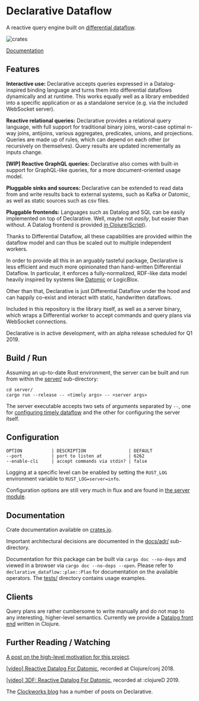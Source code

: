 # Declarative Dataflow

A reactive query engine built on [differential
dataflow](https://github.com/frankmcsherry/differential-dataflow).

![crates](https://img.shields.io/crates/v/declarative-dataflow.svg)

[Documentation](https://docs.rs/declarative-dataflow/0.1.0/declarative_dataflow/)

## Features

**Interactive use:** Declarative accepts queries expressed in a
Datalog-inspired binding language and turns them into differential
dataflows dynamically and at runtime. This works equally well as a
library embedded into a specific application or as a standalone
service (e.g. via the included WebSocket server).

**Reactive relational queries:** Declarative provides a relational
query language, with full support for traditional binary joins,
worst-case optimal n-way joins, antijoins, various aggregates,
predicates, unions, and projections. Queries are made up of rules,
which can depend on each other (or recursively on themselves). Query
results are updated incrementally as inputs change.

**[WIP] Reactive GraphQL queries:** Declarative also comes with
built-in support for GraphQL-like queries, for a more
document-oriented usage model.

**Pluggable sinks and sources:** Declarative can be extended to read
data from and write results back to external systems, such as Kafka or
Datomic, as well as static sources such as csv files.

**Pluggable frontends:** Languages such as Datalog and SQL can be
easily implemented on top of Declarative. Well, maybe not *easily*,
but easier than without. A Datalog frontend is provided [in
Clojure(Script)](https://github.com/comnik/clj-3df).

Thanks to Differential Dataflow, all these capabilities are provided
within the dataflow model and can thus be scaled out to multiple
independent workers.

In order to provide all this in an arguably tasteful package,
Declarative is less efficient and much more opinionated than
hand-written Differential Dataflow. In particular, it enforces a
fully-normalized, RDF-like data model heavily inspired by systems like
[Datomic](https://docs.datomic.com/cloud/whatis/data-model.html) or
LogicBlox.

Other than that, Declarative is just Differential Dataflow under the
hood and can happily co-exist and interact with static, handwritten
dataflows.

Included in this repository is the library itself, as well as a server
binary, which wraps a Differential worker to accept commands and query
plans via WebSocket connections.

Declarative is in active development, with an alpha release scheduled
for Q1 2019.

## Build / Run

Assuming an up-to-date Rust environment, the server can be built and
run from within the [server/](server/) sub-directory:

    cd server/
    cargo run --release -- <timely args> -- <server args>

The server executable accepts two sets of arguments separated by `--`,
one for [configuring timely
dataflow](https://github.com/frankmcsherry/timely-dataflow) and the
other for configuring the server itself.

## Configuration

    OPTION           | DESCRIPTION                | DEFAULT
    --port           | port to listen at          | 6262
    --enable-cli     | accept commands via stdin? | false

Logging at a specific level can be enabled by setting the `RUST_LOG`
environment variable to `RUST_LOG=server=info`.

Configuration options are still very much in flux and are found in
[the server module](src/server/mod.rs).

## Documentation

Crate documentation available on
[crates.io](https://docs.rs/declarative-dataflow/0.1.0/declarative_dataflow/).

Important architectural decisions are documented in the
[docs/adr/](docs/adr/) sub-directory.

Documentation for this package can be built via `cargo doc --no-deps`
and viewed in a browser via `cargo doc --no-deps --open`. Please refer
to `declarative_dataflow::plan::Plan` for documentation on the
available operators. The [tests/](tests/) directory contains usage
examples.

## Clients

Query plans are rather cumbersome to write manually and do not map to
any interesting, higher-level semantics. Currently we provide a
[Datalog front end](https://github.com/comnik/clj-3df) written in
Clojure.

## Further Reading / Watching

[A post on the high-level motivation for this
project](https://www.nikolasgoebel.com/2018/09/13/incremental-datalog.html).

[[video] Reactive Datalog For
Datomic](https://www.youtube.com/watch?v=ZgqFlowyfTA), recorded at
Clojure/conj 2018.

[[video] 3DF: Reactive Datalog For
Datomic](https://www.youtube.com/watch?v=CuSyVILzGDQ), recorded at
:clojureD 2019.

The [Clockworks blog](https://www.clockworks.io/en/blog/) has a number
of posts on Declarative.
